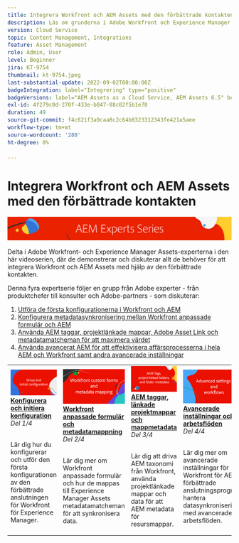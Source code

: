 ```yaml
---
title: Integrera Workfront och AEM Assets med den förbättrade kontakten
description: Läs om grunderna i Adobe Workfront och Experience Manager Assets förbättrade anslutningsintegrering.
version: Cloud Service
topic: Content Management, Integrations
feature: Asset Management
role: Admin, User
level: Beginner
jira: KT-9754
thumbnail: kt-9754.jpeg
last-substantial-update: 2022-09-02T00:00:00Z
badgeIntegration: label="Integrering" type="positive"
badgeVersions: label="AEM Assets as a Cloud Service, AEM Assets 6.5" before-title="false"
exl-id: 4f279c0d-270f-433e-b047-88c02f5b1e78
duration: 49
source-git-commit: f4c621f3a9caa8c2c64b8323312343fe421a5aee
workflow-type: tm+mt
source-wordcount: '280'
ht-degree: 0%

---
```


# Integrera Workfront och AEM Assets med den förbättrade kontakten

![AEM expertsserie](./assets/banner.png)

Delta i Adobe Workfront- och Experience Manager Assets-experterna i den här videoserien, där de demonstrerar och diskuterar allt de behöver för att integrera Workfront och AEM Assets med hjälp av den förbättrade kontakten.

Denna fyra expertserie följer en grupp från Adobe experter - från produktchefer till konsulter och Adobe-partners - som diskuterar:

1. [Utföra de första konfigurationerna i Workfront och AEM](./setup.md)
2. [Konfigurera metadatasynkronisering mellan Workfront anpassade formulär och AEM](./custom-forms.md)
3. [Använda AEM taggar, projektlänkade mappar, Adobe Asset Link och metadatamatcheman för att maximera värdet](./aem-tags-project-linked-folders-and-folder-metadata.md)
4. [Använda avancerat AEM för att effektivisera affärsprocesserna i hela AEM och Workfront samt andra avancerade inställningar](./advanced-settings-and-workflows.md)

<table>
  <td>
      <a href="./setup.md">
        <img alt="Installation och inledande konfiguration" 
             src="./assets/setup.png">
      </a>
      <div>
         <a href="./setup.md"><strong>Konfigurera och initiera konfiguration</strong></a>
         <br/><em>Del 1/4 </em>
      </div>
      <p>
        <br/>
         Lär dig hur du konfigurerar och utför den första konfigurationen av den förbättrade anslutningen för Workfront för Experience Manager.
      </p>
   </td>
   <!-- Workfront custom forms and metadata mapping -->
   <td>
      <a href="./custom-forms.md">
        <img alt="Workfront anpassade blanketter och metadatamappning" 
             src="./assets/custom-forms.png">
      </a>
      <div>
         <a href="./custom-forms.md"><strong>Workfront anpassade formulär och metadatamappning</strong></a>
         <br/><em>Del 2/4 </em>
      </div>
      <p>
        <br/>
         Lär dig mer om Workfront anpassade formulär och hur de mappas till Experience Manager Assets metadatamatcheman för att synkronisera data.
      </p>
    </td>
    <!-- AEM Tags, project linked folders, and folder metadata -->
    <td>
      <a href="./aem-tags-project-linked-folders-and-folder-metadata.md">
        <img alt="AEM, projektlänkade mappar och mappmetadata" 
             src="./assets/aem-tags.png">
      </a>
      <div>
         <a href="./aem-tags-project-linked-folders-and-folder-metadata.md"><strong>AEM taggar, länkade projektmappar och mappmetadata</strong></a>
         <br/><em>Del 3/4</em> 
      </div>
      <p>
        <br/>
            Lär dig att driva AEM taxonomi från Workfront, använda projektlänkade mappar och data för att AEM metadata för resursmappar.
      </p>
   </td>   
   <!-- Advanced workflows -->
    <td>
      <a href="./advanced-settings-and-workflows.md">
        <img alt="Avancerade inställningar och arbetsflöden" 
             src="./assets/advanced.png">
      </a>
      <div>
         <a href="./advanced-settings-and-workflows.md"><strong>Avancerade inställningar och arbetsflöden</strong></a>
         <br/><em>Del 4/4</em>
      </div>
      <p>
        <br/>
            Lär dig mer om avancerade inställningar för Workfront för AEM förbättrade anslutningsprogram, hantera datasynkronisering med avancerade arbetsflöden.
      </p>
   </td>
  </tr>  
</tbody></table>
